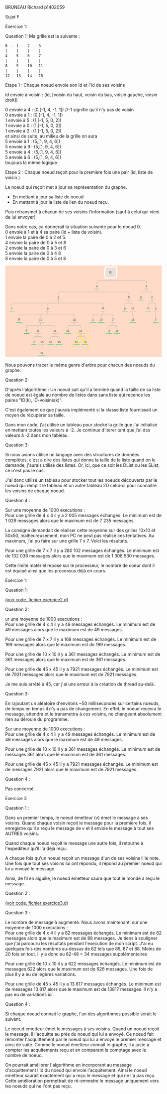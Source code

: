 BRUNEAU Richard p1402059

Sujet F

Exercice 1:

Question 1:
    Ma grille est la suivante : 

    0 -- 1 -- 2 -- 3
    |    |    |    |
    4 -- 5 -- 6 -- 7
    |    |    |    |
    8 -- 9 -- 10 - 11 
    |    |    |    |
    12 - 13 - 14 - 15

Etape 1 : Chaque noeud envoie son id et l'id de ses voisins

id envoie à voisin : (id, [voisin du haut, voisin du bas, voisin gauche, voisin droit])

0 envoie à 4 : (0,[-1, 4, -1, 1]) //-1 signifie qu'il n'y pas de voisin </br> 
0 envoie à 1 : (0,[-1, 4, -1, 1]) </br> 
1 envoie à 5 : (1,[-1, 5, 0, 2]) </br> 
1 envoie à 0 : (1,[-1, 5, 0, 2]) </br> 
1 envoie à 2 : (1,[-1, 5, 0, 2]) </br> 
et ainsi de suite, au milieu de la grille on aura </br> 
5 envoie à 1 : (5,[1, 9, 4, 6]) </br> 
5 envoie à 9 : (5,[1, 9, 4, 6]) </br> 
5 envoie à 4 : (5,[1, 9, 4, 6]) </br> 
5 envoie à 6 : (5,[1, 9, 4, 6]) </br> 
toujours la même logique </br> 

Etape 2 : Chaque noeud reçoit pour la première fois une pair (id, liste de voisin ) </br> 

Le noeud qui reçoit met à jour sa représentation du graphe.  
    <ul>
        <li>En mettant à jour sa liste de noeud 
        <li>En mettant à jour la liste de lien du noeud reçu.
    </ul>
Puis retransmet à chacun de ses voisins l'information (sauf à celui qui vient de lui envoyer) </br> 

Dans notre cas, ça donnerait la situation suivante pour le noeud 0. 
</br> 
0 envoie à 1 et à 4 sa paire (id + liste de voisin). </br> 
1 envoie la paire de 0 à 2 et 5. </br> 
4 envoie la paire de 0 à 5 et 8 </br> 
2 envoie la paire de 0 à 3 et 6 </br> 
5 envoie la paire de 0 à 4 8 </br> 
8 envoie la paire de 0 à 5 et 8 </br> 

![arbre]

[arbre]: ./images/Ex1Q1.png "arbre"


Nous pouvons tracer le même genre d'arbre pour chacun des noeuds du graphe.


Question 2: 

D'après l'algorithme : Un noeud sait qu'il a terminé quand la taille de sa liste de noeud est égale au nombre de listes dans sans liste qui recence les paires "ID(k), ID-voisins(k)". 

C'est également ce que j'aurais implémenté si la classe liste fournissait un moyen de récupérer sa taille. 

Dans mon code, j'ai utilisé un tableau pour stocké la grille que j'ai initialisé en mettant toutes les valeurs à -2. Je continue d'iterer tant que j'ai des valeurs à -2 dans mon tableau. 


Question 3: 

Si nous avions utilisé un langage avec des structures de données complètes, c'est à dire des listes qui donne la taille de la liste quand on le demande, j'aurais utilisé des listes. Or, ici, que ce soit les DList ou les SList, ce n'est pas le cas. 

J'ai donc utilisé un tableau pour stocker tout les noeuds découverts par le noeud qui remplit le tableau et un autre tableau 2D celui-ci pour connaitre les voisins de chaque noeud. 

Question 4 : 

Sur une moyenne de 1000 executions : </br>
Pour une grille de 4 x 4 il y a 2 005 messages échangés. Le minimum est de 1 026 messages alors que le maximum est de 7 235 messages.</br>


La consigne demandait de réaliser cette moyenne sur des grilles 10x10 et 50x50, malheureusement, mon PC ne peut pas réalisé ces tentatives. Au maximum, j'ai pu faire sur une grille 7 x 7. Voici les résultats. </br>

Pour une grille de 7 x 7 il y a 280 102 messages échangés. Le minimum est de 132 036 messages alors que le maximum est de 1 308 530 messages. </br>

Cette limite matériel repose sur le processeur, le nombre de coeur dont il est équipé ainsi que les processus déjà en cours. 



Exercice 1:

Question 1:

<a href="./exercice2.d">(voir code, fichier exercice2.d)</a>

Question 2:

ur une moyenne de 1000 executions : </br>
Pour une grille de 4 x 4 il y a 49 messages échangés. Le minimum est de 49 messages alors que le maximum est de 49 messages.</br>

Pour une grille de 7 x 7 il y a 169 messages échangés. Le minimum est de 169 messages alors que le maximum est de 169 messages. </br>

Pour une grille de 10 x 10 il y a 361 messages échangés. Le minimum est de 361 messages alors que le maximum est de 361 messages. </br>

Pour une grille de 45 x 45 il y a 7921 messages échangés. Le minimum est de 7921 messages alors que le maximum est de 7921 messages. </br>

Je me suis arrêté à 45, car j'ai une erreur à la création de thread au-delà.


Question 3: 

En rajoutant un aléatoire d'environs ~50 millisecondes sur certains noeuds, de temps en temps il n'y a pas  de changement. En effet, le noeud recevra le message, attendra et le transmettra à ces voisins, ne changeant absolument rien au déroulé du programme. 

Sur une moyenne de 1000 executions : </br>
Pour une grille de 4 x 4 il y a 49 messages échangés. Le minimum est de 49 messages alors que le maximum est de 49 messages.</br>

Pour une grille de 10 x 10 il y a 361 messages échangés. Le minimum est de messages 361 alors que le maximum est de 361 messages. </br>

Pour une grille de 45 x 45 il y a 7921 messages échangés. Le minimum est de messages 7921 alors que le maximum est de 7921 messages.

Question 4 : 

Pas concerné. 


Exercice 3

Question 1 : 

Dans un premier temps, le noeud émetteur (v) émet le message à ses voisins. 
Quand chaque voisin reçoit le message pour la première fois, il enregistre qu'il a reçu le message de v et il envoie le message à tout ses AUTRES voisins. 

Quand chaque noeud reçoit le message une autre fois, il retourne à l'expediteur qu'il l'a déjà reçu. 

A chaque fois qu'un noeud reçoit un message d'un de ses voisins il le note. 
Une fois que tout ses voisins lui ont répondu, il répond au premier noeud qui lui a envoyé le message. 

Ainsi, de fil en aiguille, le noeud emetteur saura que tout le monde à reçu le message. 

Question 2 : 

<a href="./exercice3.d">(voir code, fichier exercice3.d)</a>

Question 3 : 

Le nombre de message à augmenté. 
Nous avons maintenant, sur une moyenne de 1000 executions : </br>
Pour une grille de 4 x 4 il y a 82 messages échangés. Le minimum est de 82 messages alors que le maximum est de 88 messages. Je tiens à souligner que j'ai parcouru les résultats pendant l'execution de mon script. J'ai eu quelques fois des nombres au-dessus de 82 tels que 85, 87 et 88. Moins de 20 fois en tout.
Il y a donc eu 82-48 = 34 messages supplémentaires</br>


Pour une grille de 10 x 10 il y a 622 messages échangés. Le minimum est de messages 622 alors que le maximum est de 626 messages. Une fois de plus il y a eu de légères variations.</br>

Pour une grille de 45 x 45 il y a 13 817 messages échangés. Le minimum est de messages 13 817 alors que le maximum est de 13817 messages. Il n'y a pas eu de variations ici. 


Question 4 : 

Si chaque noeud connait le graphe, l'un des algorithmes possible serait le suivant. 

Le noeud emetteur émet le messages à ses voisins. Quand un noeud reçoit le message, il l'acquitte au près du noeud qui lui a envoyé. Ce noeud fait remonter l'acquittement par le noeud qui lui a envoyé le premier message et ainsi de suite. 
Comme le noeud émetteur connait le graphe, il a juste à compter les acquitements reçu et en comparant le comptage avec le nombre de noeud. 

On pourrait améliorer l'algorithme en incorporant au message d'acquittement l'id du noeud qui envoie l'acquitement. Ainsi le noeud emetteur saurait exactement qui a reçu le message et qui ne l'a pas reçu. Cette amélioration permettrait de ré-emmetre le message uniquement vers les noeuds qui ne l'ont pas reçu. 
